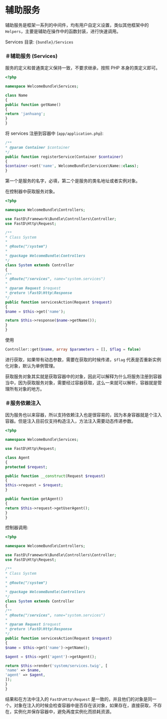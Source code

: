 # 辅助服务

辅助服务是框架一系列的中间件，均有用户自定义设置，类似其他框架中的 `Helpers`，主要是辅助在操作中的函数封装，进行快速调用。

Services 目录: `{bundle}/Services`

### ＃辅助服务 (Services)

服务的定义和普通类定义保持一致，不要求继承，按照 PHP 本身的类定义即可。

```php
<?php

namespace WelcomeBundle\Services;

class Name
{
public function getName()
{
return 'janhuang';
}
}
```

将 services 注册到容器中 (`app/application.php`): 

```php
/**
* @param Container $container
*/
public function registerService(Container $container)
{
$container->set('name', WelcomeBundle\Services\Name::class);
}
```

第一个是服务的名字，必填，第二个是服务的类名地址或者实例对象。

在控制器中获取服务对象。

```php
<?php

namespace WelcomeBundle\Controllers;

use FastD\Framework\Bundle\Controllers\Controller;
use FastD\Http\Request;

/**
* Class System
*
* @Route("/system")
*
* @package WelcomeBundle\Controllers
*/
class System extends Controller
{
/**
* @Route("/services", name="system.services")
*
* @param Request $request
* @return \FastD\Http\Response
*/
public function servicesAction(Request $request)
{
$name = $this->get('name');

return $this->response($name->getName());
}
}
```

使用 

```php
Controller::get($name, array $parameters = [], $flag = false)
```

进行获取，如果带有动态参数，需要在获取的时候传递，`$flag` 代表是否重新实例化对象，默认为单例管理。

获取服务对象其实就是获取容器中的对象，因此可以解释为什么将服务注册到容器当中，因为获取服务对象，需要经过容器获取，这么一来就可以解析，容器就是管理所有对象的地方。

### ＃服务依赖注入

因为服务也以来容器，所以支持依赖注入也是很容易的，因为本身容器就是个注入容器。但是注入目前仅支持构造注入，方法注入需要动态传递参数。

```php
<?php

namespace WelcomeBundle\Services;

use FastD\Http\Request;

class Agent
{
protected $request;

public function __construct(Request $request)
{
$this->request = $request;
}

public function getAgent()
{
return $this->request->getUserAgent();
}
}
```

控制器调用:

```php
<?php

namespace WelcomeBundle\Controllers;

use FastD\Framework\Bundle\Controllers\Controller;
use FastD\Http\Request;

/**
* Class System
*
* @Route("/system")
*
* @package WelcomeBundle\Controllers
*/
class System extends Controller
{
/**
* @Route("/services", name="system.services")
*
* @param Request $request
* @return \FastD\Http\Response
*/
public function servicesAction(Request $request)
{
$name = $this->get('name')->getName();

$agent = $this->get('agent')->getAgent();

return $this->render('system/services.twig', [
'name' => $name,
'agent' => $agent,
]);
}
}
```

结果和在方法中注入的 `FastD\Http\Request` 是一致的，并且他们的对象是同一个。对象在注入的时候会检查容器中是否存在该对象，如果存在，直接获取，不存在，实例化并保存容器中，避免再度实例化而损耗资源。